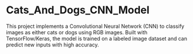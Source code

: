 # Cats_And_Dogs_CNN_Model
This project implements a Convolutional Neural Network (CNN) to classify images as either cats or dogs using RGB images. Built with TensorFlow/Keras, the model is trained on a labeled image dataset and can predict new inputs with high accuracy.


